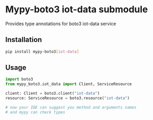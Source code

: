 # Mypy-boto3 iot-data submodule

Provides type annotations for boto3 iot-data service

## Installation

```bash
pip install mypy-boto3[iot-data]
```

## Usage

```python
import boto3
from mypy_boto3.iot_data import Client, ServiceResource

client: Client = boto3.client("iot-data")
resource: ServiceResource = boto3.resource("iot-data")

# now your IDE can suggest you method and arguments names
# and mypy can check types
```

